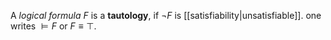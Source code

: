 
A *logical formula* $F$ is a **tautology**, if $\neg F$ is [[satisfiability|unsatisfiable]]. one writes $\vDash F$ or $F\equiv\top$.
